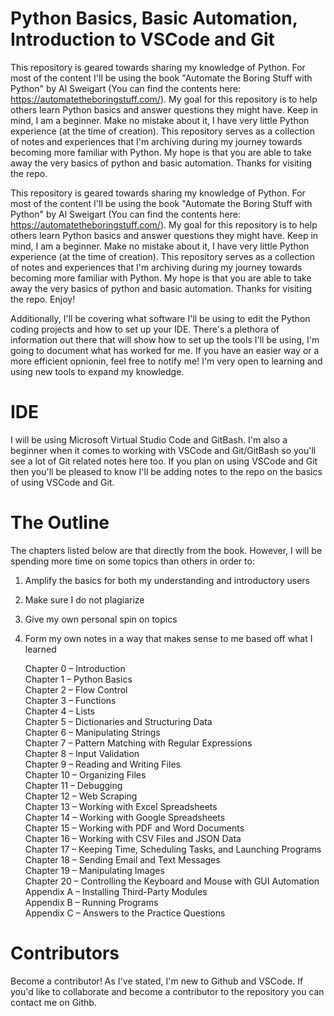 # Python Basics, Basic Automation, Introduction to VSCode and Git
This repository is geared towards sharing my knowledge of Python. For most of the content I'll be using the book "Automate the Boring Stuff with Python" by Al Sweigart (You can find the contents here: https://automatetheboringstuff.com/). My goal for this repository is to help others learn Python basics and answer questions they might have. Keep in mind, I am a beginner. Make no mistake about it, I have very little Python experience (at the time of creation). This repository serves as a collection of notes and experiences that I'm archiving during my journey towards becoming more familiar with Python. My hope is that you are able to take away the very basics of python and basic automation. Thanks for visiting the repo. <br />

This repository is geared towards sharing my knowledge of Python. For most of the content I'll be using the book "Automate the Boring Stuff with Python" by Al Sweigart (You can find the contents here: https://automatetheboringstuff.com/). My goal for this repository is to help others learn Python basics and answer questions they might have. Keep in mind, I am a beginner. Make no mistake about it, I have very little Python experience (at the time of creation). This repository serves as a collection of notes and experiences that I'm archiving during my journey towards becoming more familiar with Python. My hope is that you are able to take away the very basics of python and basic automation. Thanks for visiting the repo. Enjoy!

Additionally, I'll be covering what software I'll be using to edit the Python coding projects and how to set up your IDE. There's a plethora of information out there that will show how to set up the tools I'll be using, I'm going to document what has worked for me. If you have an easier way or a more efficient opnionin, feel free to notify me! I'm very open to learning and using new tools to expand my knowledge. <br />

# IDE
I will be using Microsoft Virtual Studio Code and GitBash. I'm also a beginner when it comes to working with VSCode and Git/GitBash so you'll see a lot of Git related notes here too. If you plan on using VSCode and Git then you'll be pleased to know I'll be adding notes to the repo on the basics of using VSCode and Git. 

# The Outline
The chapters listed below are that directly from the book. However, I will be spending more time on some topics than others in order to:
1) Amplify the basics for both my understanding and introductory users
2) Make sure I do not plagiarize 
3) Give my own personal spin on topics
4) Form my own notes in a way that makes sense to me based off what I learned

    Chapter 0 – Introduction <br />
    Chapter 1 – Python Basics <br />
    Chapter 2 – Flow Control <br />
    Chapter 3 – Functions <br />
    Chapter 4 – Lists <br />
    Chapter 5 – Dictionaries and Structuring Data <br />
    Chapter 6 – Manipulating Strings <br />
    Chapter 7 – Pattern Matching with Regular Expressions <br />
    Chapter 8 – Input Validation <br />
    Chapter 9 – Reading and Writing Files <br />
    Chapter 10 – Organizing Files <br />
    Chapter 11 – Debugging <br />
    Chapter 12 – Web Scraping <br />
    Chapter 13 – Working with Excel Spreadsheets <br />
    Chapter 14 – Working with Google Spreadsheets <br />
    Chapter 15 – Working with PDF and Word Documents <br />
    Chapter 16 – Working with CSV Files and JSON Data <br />
    Chapter 17 – Keeping Time, Scheduling Tasks, and Launching Programs <br />
    Chapter 18 – Sending Email and Text Messages <br />
    Chapter 19 – Manipulating Images <br />
    Chapter 20 – Controlling the Keyboard and Mouse with GUI Automation <br />
    Appendix A – Installing Third-Party Modules <br />
    Appendix B – Running Programs <br />
    Appendix C – Answers to the Practice Questions <br />
# Contributors 

Become a contributor! As I've stated, I'm new to Github and VSCode. If you'd like to collaborate and become a contributor to the repository you can contact me on Githb. <br />
